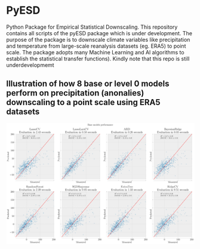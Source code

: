 # PyESD
Python Package for Empirical Statistical Downscaling. This repository contains all scripts of the pyESD package which is under development. The purpose of the 
package is to downscale climate variables like precipitation and temperature from large-scale reanalysis datasets (eg. ERA5) to point scale. The package adopts 
many Machine Learning and Al algorithms to establish the statistical transfer functions). 
Kindly note that this repo is still underdevelopmemt

## Illustration of how 8 base or level 0 models perform on precipitation (anonalies) downscaling to a point scale using ERA5 datasets
![alt text](https://github.com/Dan-Boat/PyESD/blob/main/img/models.svg?raw=True)

